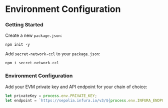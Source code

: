 # Environment Configuration

### Getting Started

Create a new `package.json`:

```
npm init -y
```

Add `secret-network-ccl` to your `package.json`:&#x20;

```javascript
npm i secret-network-ccl
```

### Environment Configuration

Add your EVM private key and API endpoint for your chain of choice:

```javascript
let privateKey = process.env.PRIVATE_KEY;
let endpoint = `https://sepolia.infura.io/v3/${process.env.INFURA_ENDPOINT}`;
```
